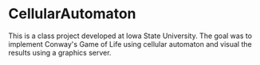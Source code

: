 # CellularAutomaton
This is a class project developed at Iowa State University. The goal was to implement Conway's Game of Life using cellular automaton and visual the results using a graphics server.
